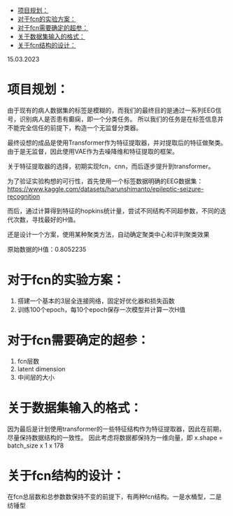 - [项目规划：](#项目规划)
- [对于fcn的实验方案：](#对于fcn的实验方案)
- [对于fcn需要确定的超参：](#对于fcn需要确定的超参)
- [关于数据集输入的格式：](#关于数据集输入的格式)
- [关于fcn结构的设计：](#关于fcn结构的设计)


15.03.2023

# 项目规划：

由于现有的病人数据集的标签是模糊的，而我们的最终目的是通过一系列EEG信号，识别病人是否患有癫痫，即一个分类任务。
所以我们的任务是在标签信息并不能完全信任的前提下，构造一个无监督分类器。

最终设想的成品是使用Transformer作为特征提取器，并对提取后的特征做聚类。
由于是无监督，因此使用VAE作为去噪降维和特征提取的框架。

关于特征提取器的选择，初期实现fcn，cnn，而后逐步提升到transformer。

为了验证实验构想的可行性，首先使用一个标签数据明确的EEG数据集：https://www.kaggle.com/datasets/harunshimanto/epileptic-seizure-recognition

而后，通过计算得到特征的hopkins统计量，尝试不同结构不同超参数，不同的迭代次数，寻找最好的H值。

还是设计一个方案，使用某种聚类方法，自动确定聚类中心和评判聚类效果

原始数据的H值：0.8052235


# 对于fcn的实验方案：
1. 搭建一个基本的3层全连接网络，固定好优化器和损失函数
2. 训练100个epoch，每10个epoch保存一次模型并计算一次H值

# 对于fcn需要确定的超参：
1. fcn层数
2. latent dimension
3. 中间层的大小

# 关于数据集输入的格式：
因为最后是计划使用transformer的一些特征结构作为特征提取器，因此在前期，尽量保持数据结构的一致性。
因此考虑将数据都保持为一维向量，即 x.shape = batch_size x 1 x 178

# 关于fcn结构的设计：
在fcn总层数和总参数数保持不变的前提下，有两种fcn结构。一是水桶型，二是纺锤型